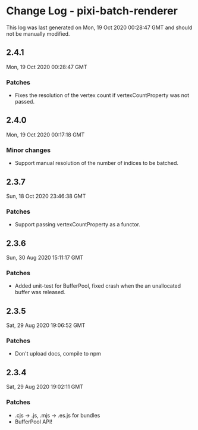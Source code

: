 # Change Log - pixi-batch-renderer

This log was last generated on Mon, 19 Oct 2020 00:28:47 GMT and should not be manually modified.

## 2.4.1
Mon, 19 Oct 2020 00:28:47 GMT

### Patches

- Fixes the resolution of the vertex count if vertexCountProperty was not passed.

## 2.4.0
Mon, 19 Oct 2020 00:17:18 GMT

### Minor changes

- Support manual resolution of the number of indices to be batched.

## 2.3.7
Sun, 18 Oct 2020 23:46:38 GMT

### Patches

- Support passing vertexCountProperty as a functor.

## 2.3.6
Sun, 30 Aug 2020 15:11:17 GMT

### Patches

- Added unit-test for BufferPool, fixed crash when the an unallocated buffer was released.

## 2.3.5
Sat, 29 Aug 2020 19:06:52 GMT

### Patches

- Don't upload docs, compile to npm

## 2.3.4
Sat, 29 Aug 2020 19:02:11 GMT

### Patches

- .cjs -> .js, .mjs -> .es.js for bundles
- BufferPool API!


